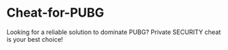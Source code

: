 # Cheat-for-PUBG
Looking for a reliable solution to dominate PUBG? Private SECURITY cheat is your best choice!
